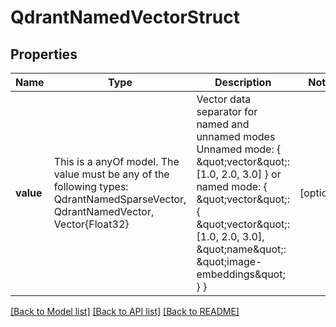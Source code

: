 # QdrantNamedVectorStruct



## Properties
Name | Type | Description | Notes
------------ | ------------- | ------------- | -------------
**value** | This is a anyOf model. The value must be any of the following types: QdrantNamedSparseVector, QdrantNamedVector, Vector{Float32} | Vector data separator for named and unnamed modes Unnamed mode:  { \&quot;vector\&quot;: [1.0, 2.0, 3.0] }  or named mode:  { \&quot;vector\&quot;: { \&quot;vector\&quot;: [1.0, 2.0, 3.0], \&quot;name\&quot;: \&quot;image-embeddings\&quot; } } | [optional] 





[[Back to Model list]](../README.md#models) [[Back to API list]](../README.md#api-endpoints) [[Back to README]](../README.md)


